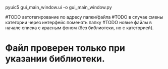 pyuic5 gui_main_window.ui -o gui_main_window.py

#TODO автотегирование по адресу папки/файла
#TODO в случае смены категории через интерфейс поменять папку
#TODO новые файлы в начале списка с красным фоном (без библиотеки, но с категорией). 
# Файл проверен только при указании библиотеки.